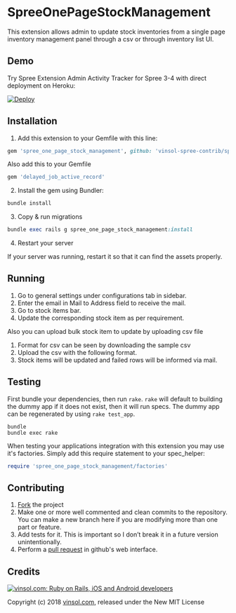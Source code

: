 SpreeOnePageStockManagement
===========================

This extension allows admin to update stock inventories from a single page inventory management panel through a csv or through inventory list UI.

Demo
-----------------------------------
Try Spree Extension Admin Activity Tracker for Spree 3-4 with direct deployment on Heroku:

[![Deploy](https://www.herokucdn.com/deploy/button.svg)](https://heroku.com/deploy?template=https://github.com/vinsol-spree-contrib/spree-demo-heroku/tree/spree-one-page-stock-management)



## Installation

1. Add this extension to your Gemfile with this line:
  ```ruby
  gem 'spree_one_page_stock_management', github: 'vinsol-spree-contrib/spree_one_page_stock_management'
  ```

  Also add this to your Gemfile
  ```ruby
  gem 'delayed_job_active_record'
  ```

2. Install the gem using Bundler:
  ```ruby
  bundle install
  ```

3. Copy & run migrations
  ```ruby
  bundle exec rails g spree_one_page_stock_management:install
  ```

4. Restart your server

  If your server was running, restart it so that it can find the assets properly.


## Running

1. Go to general settings under configurations tab in sidebar.
2. Enter the email in Mail to Address field to receive the mail.
3. Go to stock items bar.
4. Update the corresponding stock item as per requirement.

Also you can upload bulk stock item to update by uploading csv file

1. Format for csv can be seen by downloading the sample csv
2. Upload the csv with the following format.
3. Stock items will be updated and failed rows will be informed via mail.

## Testing

First bundle your dependencies, then run `rake`. `rake` will default to building the dummy app if it does not exist, then it will run specs. The dummy app can be regenerated by using `rake test_app`.

```shell
bundle
bundle exec rake
```

When testing your applications integration with this extension you may use it's factories.
Simply add this require statement to your spec_helper:

```ruby
require 'spree_one_page_stock_management/factories'
```


## Contributing

  1. [Fork](https://help.github.com/articles/fork-a-repo) the project
  2. Make one or more well commented and clean commits to the repository. You can make a new branch here if you are modifying more than one part or feature.
  3. Add tests for it. This is important so I don’t break it in a future version unintentionally.
  4. Perform a [pull request](https://help.github.com/articles/using-pull-requests) in github's web interface.


Credits
-------

[![vinsol.com: Ruby on Rails, iOS and Android developers](http://vinsol.com/vin_logo.png "Ruby on Rails, iOS and Android developers")](http://vinsol.com)

Copyright (c) 2018 [vinsol.com](http://vinsol.com "Ruby on Rails, iOS and Android developers"), released under the New MIT License
